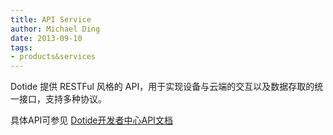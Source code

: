 ```yaml
---
title: API Service
author: Michael Ding
date: 2013-09-10
tags:
- products&services
---
```


Dotide 提供 RESTFul 风格的 API，用于实现设备与云端的交互以及数据存取的统一接口，支持多种协议。

具体API可参见 [Dotide开发者中心API文档](http://developer.dotide.com/cn/api/)
